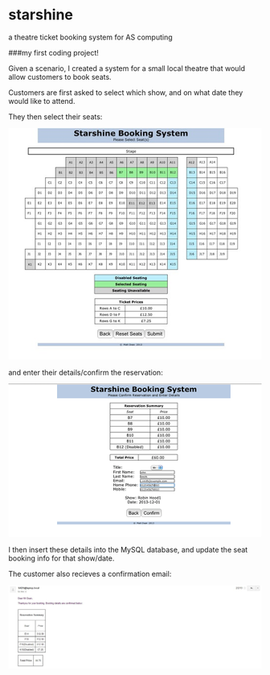 # starshine
a theatre ticket booking system for AS computing

###my first coding project!


Given a scenario, I created a system for a small local theatre that would allow customers to book seats.


Customers are first asked to select which show, and on what date they would like to attend.

They then select their seats:

![See the seat selection screen here.](screenshots/seatselection.jpg)

and enter their details/confirm the reservation:

![Customers then enter their details and confirm the reservation](screenshots/reservationconf.png)

I then insert these details into the MySQL database, and update the seat booking info for that show/date.

The customer also recieves a confirmation email:

![The customer also recieves a confirmation email](screenshots/email.JPG)
